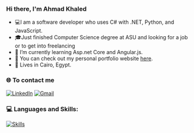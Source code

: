 ### Hi there, I'm Ahmad Khaled 

-   💻I am a software developer who uses C# with .NET, Python, and JavaScript.
-   🎓Just finished Computer Science degree at ASU and looking for a job or to get into freelancing
-   🌱 I’m currently learning Asp.net Core and Angular.js.
-   🎨 You can check out my personal portfolio website [here](https://ahmadkhaled.me/).
-   📌 Lives in Cairo, Egypt.

### 🌐 To contact me

[![LinkedIn](https://skillicons.dev/icons?i=linkedin)](https://www.linkedin.com/in/ahmad-khaled-9ab32114a/) [![Gmail](https://skillicons.dev/icons?i=gmail&theme=light)](mailto:ahmad.khaled5860@gmail.com)

### 💻 Languages and Skills:

  <a href="https://skillicons.dev">
    <img src="https://skillicons.dev/icons?i=cs,dotnet,html,css,bootstrap,js,react,py,git,github,md,postman,figma" alt="Skills" />
  </a>
